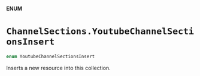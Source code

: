 **ENUM**

# `ChannelSections.YoutubeChannelSectionsInsert`

```swift
enum YoutubeChannelSectionsInsert
```

Inserts a new resource into this collection.
